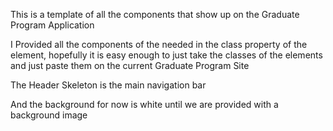 This is a template of all the components that show up on the Graduate Program Application

I Provided all the components of the needed in the class property of the element, hopefully it is
easy enough to just take the classes of the elements and just paste them on the current Graduate Program Site

The Header Skeleton is the main navigation bar

And the background for now is white until we are provided with a background image

